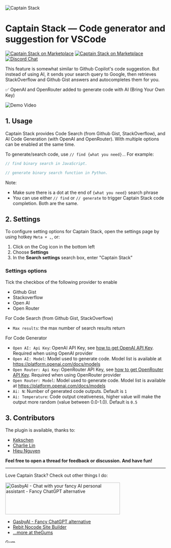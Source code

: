 ![Captain Stack](./icon.png)

# Captain Stack — Code generator and suggestion for VSCode

[![Captain Stack on Marketplace](https://img.shields.io/badge/Downloads-VSCode_Marketplace-blue)](https://marketplace.visualstudio.com/items?itemName=captainstack.captain-stack) [![Captain Stack on Marketplace](https://img.shields.io/visual-studio-marketplace/d/captainstack.captain-stack)](https://marketplace.visualstudio.com/items?itemName=captainstack.captain-stack) [![Discord Chat](https://img.shields.io/discord/864164585070526475.svg)](https://discord.gg/5F5tDsWFmp)

This feature is somewhat similar to Github Copilot's code suggestion. But instead of using AI, it sends your search query to Google, then retrieves StackOverflow and Github Gist answers and autocompletes them for you.

✅ OpenAI and OpenRouter added to generate code with AI (Bring Your Own Key)

![Demo Video](./demo.gif)

## 1. Usage

Captain Stack provides Code Search (from Github Gist, StackOverflow), and AI Code Generation (with OpenAI and OpenRouter). With multiple options can be enabled at the same time.

To generate/search code, use `// find {what you need}.`. For example:

```js
// find binary search in JavaScript.

// generate binary search function in Python.
```

Note:
- Make sure there is a dot at the end of `{what you need}` search phrase
- You can use either `// find` or `// generate` to trigger Captain Stack code completion. Both are the same.


## 2. Settings

To configure setting options for Captain Stack, open the settings page by using hotkey `Meta + ,`, or:

1. Click on the Cog icon in the bottom left
2. Choose **Settings**
3. In the **Search settings** search box, enter "Captain Stack"

### Settings options

Tick the checkbox of the following provider to enable
- Github Gist
- Stackoverflow
- Open AI
- Open Router

For Code Search (from Github Gist, StackOverflow)
-  `Max results`: the max number of search results return

For Code Generator

- `Open AI: Api Key`: OpenAI API Key, see [how to get OpenAI API Key](https://gasbyai.com/docs/setup-openai). Required when using OpenAI provider
- `Open AI: Model`: Model used to generate code. Model list is available at https://platform.openai.com/docs/models
- `Open Router: Api Key`: OpenRouter API Key, see [how to get OpenRouter API Key](https://gasbyai.com/docs/setup-openrouter). Required when using OpenRouter provider
- `Open Router: Model`: Model used to generate code. Model list is available at https://platform.openai.com/docs/models
- `Ai: N`: Number of generated code outputs. Default is `1`
- `Ai: Temperature`: Code output creativeness, higher value will make the output more random (value between 0.0-1.0). Default is `0.5`


## 3. Contributors

The plugin is available, thanks to:

- [Kekschen](https://github.com/Kek5chen)
- [Charlie Lin](https://github.com/clin1234)
- [Hieu Nguyen](https://twitter.com/hieuSSR/)

**Feel free to open a thread for feedback or discussion. And have fun!**

---

Love Captain Stack? Check out other things I do:

<a href="https://gasbyai.com?ref=csgithub">
<img src="https://gasbyai.com/banner.png" alt="GasbyAI - Chat with your fancy AI personal assistant - Fancy ChatGPT alternative" height="100" width="360" />
</a>

- [GasbyAI - Fancy ChatGPT alternative](https://gasbyai.com?ref=csgithub)
- [Rebit Nocode Site Builder](https://rebit.co/?ref=github)
- [...more at theGums](https://thegums.co)

<img alt="Gum Pixels" src="https://lsn.gumanalytics.com/images/XOsbYS_va/gp.png" width="33" height="10" />